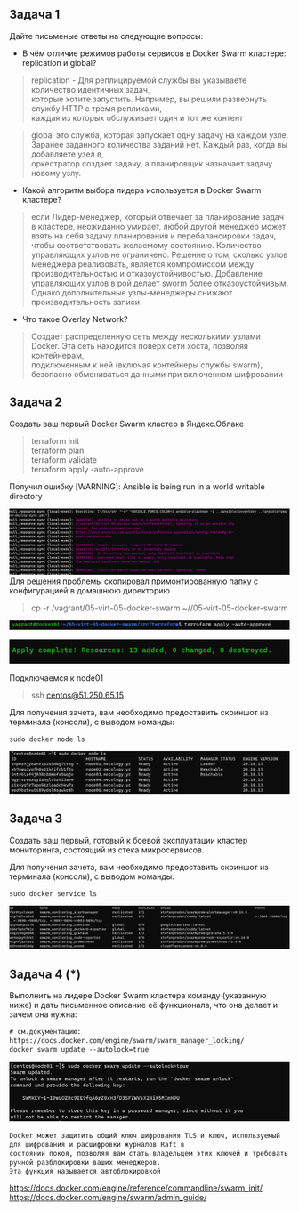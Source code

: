 
## Задача 1

Дайте письменые ответы на следующие вопросы:

- В чём отличие режимов работы сервисов в Docker Swarm кластере: replication и global?
>replication -   Для реплицируемой службы вы указываете количество идентичных задач,  
> которые хотите запустить. Например, вы решили развернуть службу HTTP с тремя репликами,  
> каждая из которых обслуживает один и тот же контент
 
> global  это служба, которая запускает одну задачу на каждом узле.  
> Заранее заданного количества заданий нет. Каждый раз, когда вы добавляете узел в,  
> оркестратор создает задачу, а планировщик назначает задачу новому узлу.

- Какой алгоритм выбора лидера используется в Docker Swarm кластере?
>если Лидер-менеджер, который отвечает за планирование задач в кластере, неожиданно умирает,
любой другой менеджер может взять на себя задачу планирования и перебалансировки задач, 
чтобы соответствовать желаемому состоянию.
> Количество управляющих узлов не ограничено. Решение о том, сколько узлов менеджера реализовать,
> является компромиссом между производительностью и отказоустойчивостью. Добавление управляющих узлов в рой делает 
> sworm более отказоустойчивым.
> Однако дополнительные узлы-менеджеры снижают производительность записи

- Что такое Overlay Network?
>Создает распределенную сеть между несколькими узлами Docker. Эта сеть находится поверх сети хоста, позволяя контейнерам,   
> подключенным к ней (включая контейнеры службы swarm), безопасно обмениваться данными при включенном шифровании

## Задача 2

Создать ваш первый Docker Swarm кластер в Яндекс.Облаке 
>terraform init  
>terraform plan  
> terraform validate  
> terraform apply -auto-approve

Получил ошибку 
[WARNING]: Ansible is being run in a world writable directory  
 
![img.png](img.png)
Для решения проблемы скопировал примонтированную папку с конфигурацией в домашнюю директорию  
>cp -r /vagrant/05-virt-05-docker-swarm ~//05-virt-05-docker-swarm   

![img_2.png](img_2.png)

![img_3.png](img_3.png)

Подключаемся к node01
>ssh centos@51.250.65.15  

Для получения зачета, вам необходимо предоставить скриншот из терминала (консоли), с выводом команды:
```
sudo docker node ls
```
![img_4.png](img_4.png)
## Задача 3

Создать ваш первый, готовый к боевой эксплуатации кластер мониторинга, состоящий из стека микросервисов.

Для получения зачета, вам необходимо предоставить скриншот из терминала (консоли), с выводом команды:
```
sudo docker service ls
```
![img_5.png](img_5.png)
## Задача 4 (*)

Выполнить на лидере Docker Swarm кластера команду (указанную ниже) и дать письменное описание её функционала, что она делает и зачем она нужна:
```
# см.документацию: https://docs.docker.com/engine/swarm/swarm_manager_locking/
docker swarm update --autolock=true
```
![img_6.png](img_6.png)
```
Docker может защитить общий ключ шифрования TLS и ключ, используемый для шифрования и расшифровки журналов Raft в 
состоянии покоя, позволяя вам стать владельцем этих ключей и требовать ручной разблокировки ваших менеджеров.
Эта функция называется автоблокировкой 
```


https://docs.docker.com/engine/reference/commandline/swarm_init/
https://docs.docker.com/engine/swarm/admin_guide/

